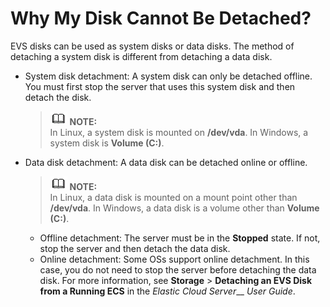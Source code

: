 # Why My Disk Cannot Be Detached?<a name="evs_faq_0056"></a>

EVS disks can be used as system disks or data disks. The method of detaching a system disk is different from detaching a data disk.

-   System disk detachment: A system disk can only be detached offline. You must first stop the server that uses this system disk and then detach the disk.

    >![](public_sys-resources/icon-note.gif) **NOTE:**   
    >In Linux, a system disk is mounted on  **/dev/vda**. In Windows, a system disk is  **Volume \(C:\)**.  

-   Data disk detachment: A data disk can be detached online or offline.

    >![](public_sys-resources/icon-note.gif) **NOTE:**   
    >In Linux, a data disk is mounted on a mount point other than  **/dev/vda**. In Windows, a data disk is a volume other than  **Volume \(C:\)**.  

    -   Offline detachment: The server must be in the  **Stopped**  state. If not, stop the server and then detach the data disk.
    -   Online detachment: Some OSs support online detachment. In this case, you do not need to stop the server before detaching the data disk. For more information, see  **Storage**  \>  **Detaching an EVS Disk from a Running ECS**  in the  _Elastic Cloud Server___ _User Guide_.


